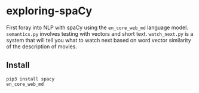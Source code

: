 # exploring-spaCy
First foray into NLP with spaCy using the `en_core_web_md` language model. `semantics.py` involves testing with vectors and short text. `watch_next.py` is a system that will tell you what to watch next based on word vector similarity of the description of movies.

## Install
`pip3 install spacy`\
`en_core_web_md`
